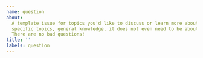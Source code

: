 ```yaml
---
name: question
about:
  A template issue for topics you'd like to discuss or learn more about.
  specific topics, general knowledge, it does not even need to be about code.
  There are no bad questions!
title: ''
labels: question
---
```


<!--
  Make your issue easy to find:

  - milestone: the current module
  - labels: anything that will make this easier to filter
  - assign: anyone you would like help from
-->
